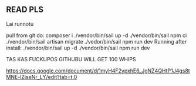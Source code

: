 ## READ PLS

Lai runnotu

pull from git
do:
    composer i
    ./vendor/bin/sail up -d
    ./vendor/bin/sail npm ci
    ./vendor/bin/sail artisan migrate
    ./vedor/bin/sail npm run dev
Running after install:
    ./vendor/bin/sail up -d
    ./vendor/bin/sail npm run dev

TAS KAS FUCKUPOS GITHUBU WILL GET 100 WHIPS

https://docs.google.com/document/d/1myH4F2vpxhE6_JgNZ4QHtP1J4gs8tMNE-lZiseNr_LY/edit?tab=t.0
